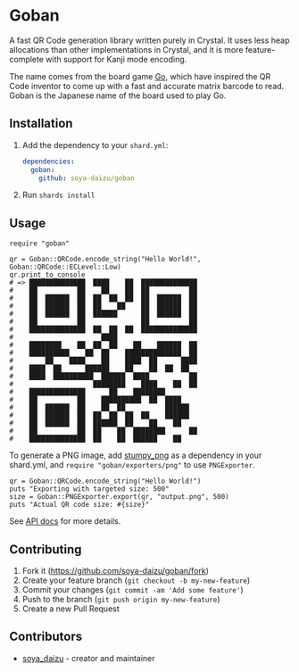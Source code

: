 # Goban

A fast QR Code generation library written purely in Crystal. It uses less heap allocations than other implementations in Crystal, and it is more feature-complete with support for Kanji mode encoding.

The name comes from the board game [Go](https://en.wikipedia.org/wiki/Go_(game)), which have inspired the QR Code inventor to come up with a fast and accurate matrix barcode to read. Goban is the Japanese name of the board used to play Go.

## Installation

1. Add the dependency to your `shard.yml`:

   ```yaml
   dependencies:
     goban:
       github: soya-daizu/goban
   ```

2. Run `shards install`

## Usage

```crystal
require "goban"

qr = Goban::QRCode.encode_string("Hello World!", Goban::QRCode::ECLevel::Low)
qr.print_to_console
# => ██████████████  ████    ██  ██████████████
#    ██          ██    ██    ██  ██          ██
#    ██  ██████  ██  ██  ██  ██  ██  ██████  ██
#    ██  ██████  ██  ██    ██    ██  ██████  ██
#    ██  ██████  ██  ██████      ██  ██████  ██
#    ██          ██              ██          ██
#    ██████████████  ██  ██  ██  ██████████████
#                      ████                    
#    ████████    ██  ██  ██    ██    ██████  ██
#    ██████████    ██  ██    ██████████████  ██
#        ██    ████    ██    ████  ██      ████
#    ████  ██      ██████    ██    ██  ██  ██  
#    ████  ██████████  ██████  ████          ██
#                    ████████    ████    ██  ██
#    ██████████████      ██    ████████        
#    ██          ██    ██████████  ██  ████    
#    ██  ██████  ██    ██  ██          ██████  
#    ██  ██████  ██  ██  ██  ██  ██    ██████  
#    ██  ██████  ██  ██████  ██    ██    ██    
#    ██          ██  ██    ██  ████████      ██
#    ██████████████  ██    ██  ██████    ██    
```

To generate a PNG image, add [stumpy_png](https://github.com/stumpycr/stumpy_png) as a dependency in your shard.yml, and `require "goban/exporters/png"` to use `PNGExporter`.

```crystal
qr = Goban::QRCode.encode_string("Hello World!")
puts "Exporting with targeted size: 500"
size = Goban::PNGExporter.export(qr, "output.png", 500)
puts "Actual QR code size: #{size}"
```

See [API docs](https://soya-daizu.github.io/goban/) for more details.

## Contributing

1. Fork it (<https://github.com/soya-daizu/goban/fork>)
2. Create your feature branch (`git checkout -b my-new-feature`)
3. Commit your changes (`git commit -am 'Add some feature'`)
4. Push to the branch (`git push origin my-new-feature`)
5. Create a new Pull Request

## Contributors

- [soya_daizu](https://github.com/soya-daizu) - creator and maintainer
